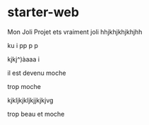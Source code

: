 # starter-web
Mon Joli Projet
ets vraiment joli
hhjkhjkhjkhjhh

ku  i pp p p 

kjkj^)àaaa i


il est devenu moche

trop moche


kjkljkjkljkjjkjkjvg


trop beau et moche

